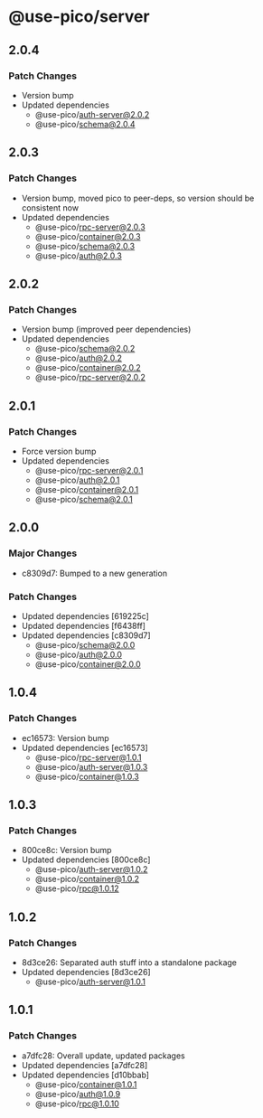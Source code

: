 # @use-pico/server

## 2.0.4

### Patch Changes

- Version bump
- Updated dependencies
    - @use-pico/auth-server@2.0.2
    - @use-pico/schema@2.0.4

## 2.0.3

### Patch Changes

- Version bump, moved pico to peer-deps, so version should be consistent now
- Updated dependencies
    - @use-pico/rpc-server@2.0.3
    - @use-pico/container@2.0.3
    - @use-pico/schema@2.0.3
    - @use-pico/auth@2.0.3

## 2.0.2

### Patch Changes

- Version bump (improved peer dependencies)
- Updated dependencies
    - @use-pico/schema@2.0.2
    - @use-pico/auth@2.0.2
    - @use-pico/container@2.0.2
    - @use-pico/rpc-server@2.0.2

## 2.0.1

### Patch Changes

- Force version bump
- Updated dependencies
    - @use-pico/rpc-server@2.0.1
    - @use-pico/auth@2.0.1
    - @use-pico/container@2.0.1
    - @use-pico/schema@2.0.1

## 2.0.0

### Major Changes

- c8309d7: Bumped to a new generation

### Patch Changes

- Updated dependencies [619225c]
- Updated dependencies [f6438ff]
- Updated dependencies [c8309d7]
    - @use-pico/schema@2.0.0
    - @use-pico/auth@2.0.0
    - @use-pico/container@2.0.0

## 1.0.4

### Patch Changes

- ec16573: Version bump
- Updated dependencies [ec16573]
    - @use-pico/rpc-server@1.0.1
    - @use-pico/auth-server@1.0.3
    - @use-pico/container@1.0.3

## 1.0.3

### Patch Changes

- 800ce8c: Version bump
- Updated dependencies [800ce8c]
    - @use-pico/auth-server@1.0.2
    - @use-pico/container@1.0.2
    - @use-pico/rpc@1.0.12

## 1.0.2

### Patch Changes

- 8d3ce26: Separated auth stuff into a standalone package
- Updated dependencies [8d3ce26]
    - @use-pico/auth-server@1.0.1

## 1.0.1

### Patch Changes

- a7dfc28: Overall update, updated packages
- Updated dependencies [a7dfc28]
- Updated dependencies [d10bbab]
    - @use-pico/container@1.0.1
    - @use-pico/auth@1.0.9
    - @use-pico/rpc@1.0.10
